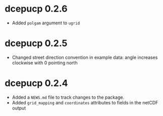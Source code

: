 # dcepucp 0.2.6

* Added `polgam` argument to `ugrid`

# dcepucp 0.2.5

* Changed street direction convention in example data: angle increases
  clockwise with 0 pointing north

# dcepucp 0.2.4

* Added a `NEWS.md` file to track changes to the package.
* Added `grid_mapping` and `coordinates` attributes to fields in the netCDF output

